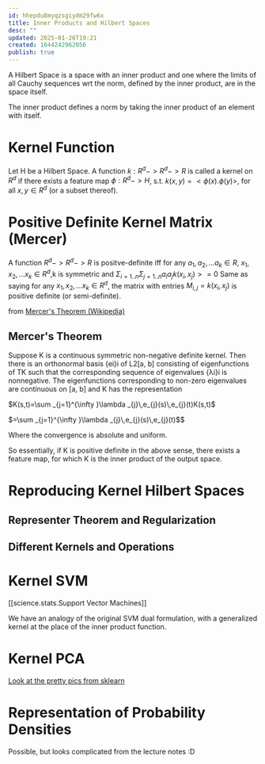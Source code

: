 ```yaml
---
id: hhepdu8myqzsgiydm29fw6x
title: Inner Products and Hilbert Spaces
desc: ""
updated: 2025-01-26T19:21
created: 1644242962056
publish: true
---
```

A Hilbert Space is a space with an inner product and one where the limits of all Cauchy sequences wrt the norm, defined by the inner product, are in the space itself.

The inner product defines a norm by taking the inner product of an element with itself.

# Kernel Function

Let H be a Hilbert Space.
A function $k:R^d->R^d->R$ is called a kernel on $R^d$ if there exists a feature map $\phi:R^d->H$, s.t. $k(x,y) = <\phi(x).\phi(y)>$, for all $x,y\in R^d$ (or a subset thereof).

# Positive Definite Kernel Matrix (Mercer)

A function $R^d->R^d->R$ is positve-definite iff for any $a_1,a_2,...a_k \in R$, $x_1,x_2,...x_k \in R^d$,k is symmetric and 
$\Sigma_{i = 1..n} \Sigma_{j=1..n} a_i a_j k(x_i, x_j)>=0$
Same as saying for any $x_1,x_2,...x_k \in R^d$, the matrix with entries $M_{i,j} = k(x_i,x_j)$ is positive definite (or semi-definite).

from [Mercer's Theorem (Wikipedia)](https://en.wikipedia.org/wiki/Mercer%27s_theorem)

## Mercer's Theorem

 Suppose K is a continuous symmetric non-negative definite kernel. Then there is an orthonormal basis {ei}i of L2[a, b] consisting of eigenfunctions of TK such that the corresponding sequence of eigenvalues {λi}i is nonnegative. The eigenfunctions corresponding to non-zero eigenvalues are continuous on [a, b] and K has the representation

$K(s,t)=\sum _{j=1}^{\infty }\lambda _{j}\,e_{j}(s)\,e_{j}(t)K(s,t)$

$=\sum _{j=1}^{\infty }\lambda _{j}\,e_{j}(s)\,e_{j}(t)$$

 Where the convergence is absolute and uniform.

So essentially, if K is positive definite in the above sense, there exists a feature map, for which K is the inner product of the output space.

# Reproducing Kernel Hilbert Spaces

## Representer Theorem and Regularization

## Different Kernels and Operations

# Kernel SVM

[[science.stats.Support Vector Machines]]

We have an analogy of the original SVM dual formulation, with a generalized kernel at the place of the inner product function.

# Kernel PCA

[Look at the pretty pics from sklearn](https://scikit-learn.org/stable/auto_examples/decomposition/plot_kernel_pca.html#sphx-glr-auto-examples-decomposition-plot-kernel-pca-py)

# Representation of Probability Densities

Possible, but looks complicated from the lecture notes :D

